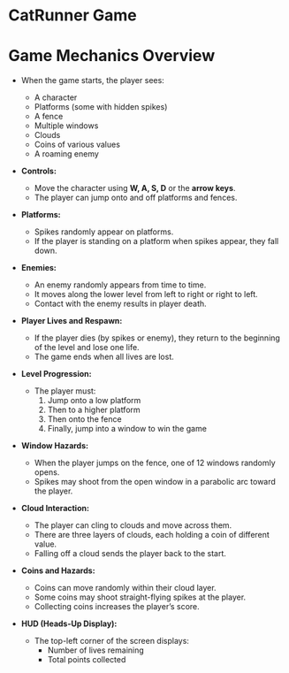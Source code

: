 # CatRunner Game

 # Game Mechanics Overview

- When the game starts, the player sees:
  - A character
  - Platforms (some with hidden spikes)
  - A fence
  - Multiple windows
  - Clouds
  - Coins of various values
  - A roaming enemy

- **Controls:**
  - Move the character using **W, A, S, D** or the **arrow keys**.
  - The player can jump onto and off platforms and fences.

- **Platforms:**
  - Spikes randomly appear on platforms.
  - If the player is standing on a platform when spikes appear, they fall down.

- **Enemies:**
  - An enemy randomly appears from time to time.
  - It moves along the lower level from left to right or right to left.
  - Contact with the enemy results in player death.

- **Player Lives and Respawn:**
  - If the player dies (by spikes or enemy), they return to the beginning of the level and lose one life.
  - The game ends when all lives are lost.

- **Level Progression:**
  - The player must:
    1. Jump onto a low platform
    2. Then to a higher platform
    3. Then onto the fence
    4. Finally, jump into a window to win the game

- **Window Hazards:**
  - When the player jumps on the fence, one of 12 windows randomly opens.
  - Spikes may shoot from the open window in a parabolic arc toward the player.

- **Cloud Interaction:**
  - The player can cling to clouds and move across them.
  - There are three layers of clouds, each holding a coin of different value.
  - Falling off a cloud sends the player back to the start.

- **Coins and Hazards:**
  - Coins can move randomly within their cloud layer.
  - Some coins may shoot straight-flying spikes at the player.
  - Collecting coins increases the player’s score.

- **HUD (Heads-Up Display):**
  - The top-left corner of the screen displays:
    - Number of lives remaining
    - Total points collected